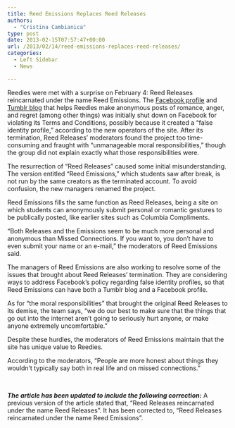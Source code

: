 ```yaml
---
title: Reed Emissions Replaces Reed Releases
authors: 
  - "Cristina Cambianica"
type: post
date: 2013-02-15T07:57:47+00:00
url: /2013/02/14/reed-emissions-replaces-reed-releases/
categories:
  - Left Sidebar
  - News

---
```

Reedies were met with a surprise on February 4: Reed Releases reincarnated under the name Reed Emissions. The [Facebook profile][1] and [Tumblr blog][2] that helps Reedies make anonymous posts of romance, anger, and regret (among other things) was initially shut down on Facebook for violating its Terms and Conditions, possibly because it created a “false identity profile,” according to the new operators of the site. After its termination, Reed Releases’ moderators found the project too time-consuming and fraught with “unmanageable moral responsibilities,” though the group did not explain exactly what those responsibilities were.

The resurrection of “Reed Releases” caused some initial misunderstanding. The version entitled “Reed Emissions,” which students saw after break, is not run by the same creators as the terminated account. To avoid confusion, the new managers renamed the project.

Reed Emissions fills the same function as Reed Releases, being a site on which students can anonymously submit personal or romantic gestures to be publically posted, like earlier sites such as Columbia Compliments.

“Both Releases and the Emissions seem to be much more personal and anonymous than Missed Connections. If you want to, you don&#8217;t have to even submit your name or an e-mail,” the moderators of Reed Emissions said.

The managers of Reed Emissions are also working to resolve some of the issues that brought about Reed Releases’ termination. They are considering ways to address Facebook’s policy regarding false identity profiles, so that Reed Emissions can have both a Tumblr blog and a Facebook profile.

As for “the moral responsibilities” that brought the original Reed Releases to its demise, the team says, “we do our best to make sure that the things that go out into the internet aren&#8217;t going to seriously hurt anyone, or make anyone extremely uncomfortable.”

Despite these hurdles, the moderators of Reed Emissions maintain that the site has unique value to Reedies.

According to the moderators, “People are more honest about things they wouldn&#8217;t typically say both in real life and on missed connections.”

&nbsp;

_**The article has been updated to include the following correction:**_ A previous version of the article stated that, &#8220;Reed Releases reincarnated under the name Reed Releases&#8221;. It has been corrected to, &#8220;Reed Releases reincarnated under the name Reed Emissions&#8221;.

 [1]: http://www.facebook.com/reed.releases.7
 [2]: http://reed-emissions.tumblr.com/